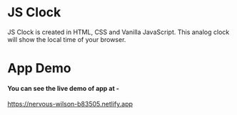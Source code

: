 # JS Clock
JS Clock is created in HTML, CSS and Vanilla JavaScript. This analog clock will 
show the local time of your browser.

# App Demo
#### You can see the live demo of app at -
https://nervous-wilson-b83505.netlify.app 

